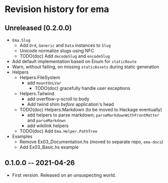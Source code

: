 # Revision history for ema

## Unreleased (0.2.0.0)

- `Ema.Slug`
  - Add `Ord`, `Generic` and `Data` instances to `Slug`
  - Unicode normalize slugs using NFC
  - TODO(doc) Add `decodeSlug` and `encodeSlug`
- Add default implementation based on Enum for `staticRoute`
- Warn, without failing, on missing `staticAssets` during static generation
- Helpers
  - Helpers.FileSystem
    - add `mountOnLVar`
      - TODO(doc) gracefully handle user exceptions
  - Helpers.Tailwind
    - add overflow-y-scroll to body
    - Add twind shim *before* application's head
  - TODO(doc) Helpers.Markdown (to be moved to Hackage eventually)
    - add helpers to parse markdown; `parseMarkdownWithFrontMatter` and `parseMarkdown`
    - add wikilink helpers
  - TODO(doc) Add `Ema.Helper.PathTree`
- Examples
  - Remove Ex03_Documentation.hs (moved to separate repo, `ema-docs`)
  - Add Ex03_Basic.hs example

## 0.1.0.0 -- 2021-04-26

* First version. Released on an unsuspecting world.
